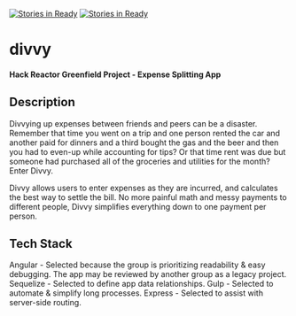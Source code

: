 [![Stories in Ready](https://badge.waffle.io/devhart/divvy.png?label=ready&title=Ready)](https://waffle.io/devhart/divvy)
[![Stories in Ready](https://badge.waffle.io/devhart/divvy.png?label=ready&title=Ready)](https://waffle.io/devhart/divvy)
# divvy

#### Hack Reactor Greenfield Project - Expense Splitting App

## Description
Divvying up expenses between friends and peers can be a disaster. Remember that time you went on a trip and one person rented the car and another paid for dinners and a third bought the gas and the beer and then you had to even-up while accounting for tips? Or that time rent was due but someone had purchased all of the groceries and utilities for the month? Enter Divvy.

Divvy allows users to enter expenses as they are incurred, and calculates the best way to settle the bill. No more painful math and messy payments to different people, Divvy simplifies everything down to one payment per person.



## Tech Stack

Angular - Selected because the group is prioritizing readability & easy debugging. The app may be reviewed by another group as a legacy project.
Sequelize - Selected to define app data relationships.
Gulp - Selected to automate & simplify long processes.
Express - Selected to assist with server-side routing.

